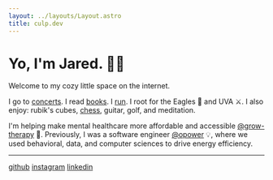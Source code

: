 ```yaml
---
layout: ../layouts/Layout.astro
title: culp.dev
---
```


# Yo, I'm Jared. 👋🏻

Welcome to my cozy little space on the internet.

I go to [concerts](./concerts).
I read [books](https://app.thestorygraph.com/profile/jaredculp).
I [run](https://www.strava.com/athletes/29877893).
I root for the Eagles <span>🦅</span> and UVA <span>⚔️</span>.
I also enjoy:
rubik's cubes,
[chess](https://lichess.org/@/jaredculp),
guitar,
golf,
and meditation.

I'm helping make mental healthcare more affordable and accessible [@grow-therapy](https://growtherapy.com) <span>🌱</span>.
Previously, I was a software engineer [@opower](./opower) <span>💡</span>, where we used behavioral, data, and computer sciences to drive energy efficiency.

---

[github](https://github.com/jaredculp)
[instagram](https://instagram.com/jaredculp)
[linkedin](https://linkedin.com/in/jared-culp)
